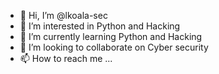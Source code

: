 - 👋 Hi, I’m @lkoala-sec
- 👀 I’m interested in Python and Hacking
- 🌱 I’m currently learning Python and Hacking
- 💞️ I’m looking to collaborate on Cyber security
- 📫 How to reach me ...

<!---
lkoala-sec/lkoala-sec is a ✨ special ✨ repository because its `README.md` (this file) appears on your GitHub profile.
You can click the Preview link to take a look at your changes.
--->
